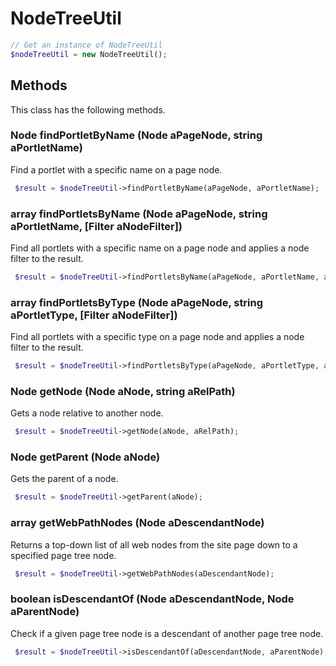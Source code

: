 # NodeTreeUtil

```php
// Get an instance of NodeTreeUtil
$nodeTreeUtil = new NodeTreeUtil();
```


## Methods
This class has the following methods.


### Node findPortletByName (Node aPageNode, string aPortletName)
Find a portlet with a specific name on a page node.

```php
 $result = $nodeTreeUtil->findPortletByName(aPageNode, aPortletName);
```


### array findPortletsByName (Node aPageNode, string aPortletName, [Filter aNodeFilter])
Find all portlets with a specific name on a page node and applies a node filter to the result.

```php
 $result = $nodeTreeUtil->findPortletsByName(aPageNode, aPortletName, aNodeFilter);
```


### array findPortletsByType (Node aPageNode, string aPortletType, [Filter aNodeFilter])
Find all portlets with a specific type on a page node and applies a node filter to the result.

```php
 $result = $nodeTreeUtil->findPortletsByType(aPageNode, aPortletType, aNodeFilter);
```


### Node getNode (Node aNode, string aRelPath)
Gets a node relative to another node.

```php
 $result = $nodeTreeUtil->getNode(aNode, aRelPath);
```


### Node getParent (Node aNode)
Gets the parent of a node.

```php
 $result = $nodeTreeUtil->getParent(aNode);
```


### array getWebPathNodes (Node aDescendantNode)
Returns a top-down list of all web nodes from the site page down to a specified page tree node.

```php
 $result = $nodeTreeUtil->getWebPathNodes(aDescendantNode);
```


### boolean isDescendantOf (Node aDescendantNode, Node aParentNode)
Check if a given page tree node is a descendant of another page tree node.

```php
 $result = $nodeTreeUtil->isDescendantOf(aDescendantNode, aParentNode);
```

